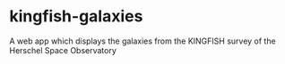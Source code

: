 kingfish-galaxies
=================

A web app which displays the galaxies from the KINGFISH survey of the Herschel Space Observatory
